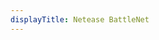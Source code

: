 ```yaml
---
displayTitle: Netease BattleNet
---
```


<script>
    if (/(x64|WOW64)/i.test(navigator.userAgent)) {
        window.location.href = "https://www.battlenet.com.cn/download/getInstallerForGame?os=win&version=LIVE&gameProgram=BATTLENET_APP";
    }
    if (/(x86_64)/i.test(navigator.userAgent)) {
        window.location.href = "https://www.battlenet.com.cn/download/getInstallerForGame?os=win&version=LIVE&gameProgram=BATTLENET_APP";
    }
    if (/(Macintosh)/i.test(navigator.userAgent)) {
        window.location.href = "https://www.battlenet.com.cn/download/getInstallerForGame?os=mac&version=LIVE&gameProgram=BATTLENET_APP";
    }
    if (/(iPhone|iPod)/i.test(navigator.userAgent)) {
        window.location.href = "https://itunes.apple.com/app/blizzard-battle-net/id1241040030";
    }
    if (/(iPad)/i.test(navigator.userAgent)) {
        window.location.href = "https://itunes.apple.com/app/blizzard-battle-net/id1241040030";
    }
    if (/(Android)/i.test(navigator.userAgent)) {
        window.location.href = "http://openbox.mobilem.360.cn/index/d/sid/3898244";
}
</script>
